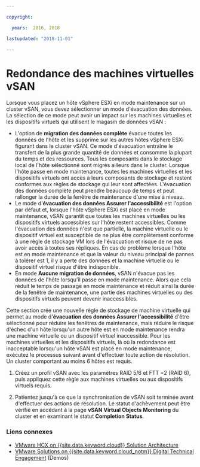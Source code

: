 ```yaml
---

copyright:

  years:  2016, 2018

lastupdated: "2018-11-01"

---
```


# Redondance des machines virtuelles vSAN

Lorsque vous placez un hôte vSphere ESXi en mode maintenance sur un cluster vSAN, vous devez sélectionner un mode d'évacuation des données. La sélection de ce mode peut avoir un impact sur les machines virtuelles et les dispositifs virtuels qui utilisent le magasin de données vSAN :
* L'option de **migration des données complète** évacue toutes les données de l'hôte et les supprime sur les autres hôtes vSphere ESXi figurant dans le cluster vSAN. Ce mode d'évacuation entraîne le transfert de la plus grande quantité de données et consomme la plupart du temps et des ressources. Tous les composants dans le stockage local de l'hôte sélectionné sont migrés ailleurs dans le cluster. Lorsque l'hôte passe en mode maintenance, toutes les machines virtuelles et les dispositifs virtuels ont accès à leurs composants de stockage et restent conformes aux règles de stockage qui leur sont affectées. L'évacuation des données complète peut prendre beaucoup de temps et peut rallonger la durée de la fenêtre de maintenance d'une mise à niveau.
* Le mode d'**évacuation des données Assurer l'accessibilité** est l'option par défaut et, lorsque l'hôte vSphere ESXi est placé en mode maintenance, vSAN garantit que toutes les machines virtuelles ou les dispositifs virtuels accessibles sur l'hôte restent accessibles. Comme l'évacuation des données n'est que partielle, la machine virtuelle ou le dispositif virtuel est susceptible de ne plus être complètement conforme à une règle de stockage VM lors de l'évacuation et risque de ne pas avoir accès à toutes ses répliques. En cas de problème lorsque l'hôte est en mode maintenance et que la valeur du niveau principal de pannes à tolérer est 1, il y a perte des données et la machine virtuelle ou le dispositif virtuel risque d'être indisponible.
* En mode **Aucune migration de données**, vSAN n'évacue pas les données de l'hôte lorsqu'il passe en mode maintenance. Alors que cela réduit le temps de passage en mode maintenance et réduit ainsi la durée de la fenêtre de maintenance, une partie des machines virtuelles ou des dispositifs virtuels peuvent devenir inaccessibles.

Cette section crée une nouvelle règle de stockage de machine virtuelle qui permet au mode d'**évacuation des données Assurer l'accessibilité** d'être sélectionné pour réduire les fenêtres de maintenance, mais réduire le risque d'échec d'un hôte lorsqu'un autre hôte est en mode maintenance rendra une machine virtuelle ou un dispositif virtuel inaccessible. Pour les machines virtuelles et les dispositifs virtuels, là où la redondance est inacceptable lorsqu'un hôte vSAN est placé en mode maintenance, exécutez le processus suivant avant d'effectuer toute action de résolution. Un cluster comportant au moins 6 hôtes est requis.

1. Créez un profil vSAN avec les paramètres RAID 5/6 et FTT =2 (RAID 6), puis appliquez cette règle aux machines virtuelles ou aux dispositifs virtuels requis.

2. Patientez jusqu'à ce que la synchronisation de vSAN soit terminée avant d'effectuer des actions de résolution. Le statut d'achèvement peut être vérifié en accédant à la page **vSAN Virtual Objects Monitoring** du cluster et en examinant le statut **Completion Status**.

### Liens connexes

* [VMware HCX on {{site.data.keyword.cloud}} Solution Architecture](https://www.ibm.com/cloud/garage/files/HCX_Architecture_Design.pdf)
* [VMware Solutions on {{site.data.keyword.cloud_notm}} Digital Technical Engagement](https://ibm-dte.mybluemix.net/ibm-vmware) (Demos)
